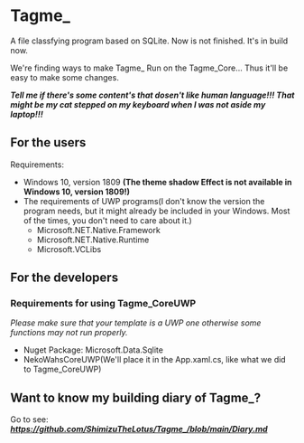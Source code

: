 # Tagme_
A file classfying program based on SQLite.
Now is not finished. It's in build now.

We're finding ways to make Tagme_ Run on the Tagme_Core... Thus it'll be easy to make some changes.

***Tell me if there's some content's that dosen't like human language!!! That might be my cat stepped on my keyboard when I was not aside my laptop!!!***

## For the users
Requirements:
- Windows 10, version 1809 **(The theme shadow Effect is not available in Windows 10, version 1809!)**
- The requirements of UWP programs(I don't know the version the program needs, but it might already be included in your Windows. Most of the times, you don't need to care about it.)
  - Microsoft.NET.Native.Framework
  - Microsoft.NET.Native.Runtime
  - Microsoft.VCLibs

## For the developers
### Requirements for using Tagme_CoreUWP
*Please make sure that your template is a UWP one otherwise some functions may not run properly.*
- Nuget Package: Microsoft.Data.Sqlite
- NekoWahsCoreUWP(We'll place it in the App.xaml.cs, like what we did to Tagme_CoreUWP)

## Want to know my building diary of Tagme_?
Go to see: ***https://github.com/ShimizuTheLotus/Tagme_/blob/main/Diary.md***
